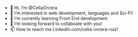 - 👋 Hi, I’m @CeliaOrcera
- 👀 I’m interested in web development, languages and Sci-Fi!
- 🌱 I’m currently learning Front End development 
- 💞️ I’m looking forward to collaboate with you!
- 📫 How to reach me LinkedIn.com/celia-orcera-ruiz!

<!---
CeliaOrcera/CeliaOrcera is a ✨ special ✨ repository because its `README.md` (this file) appears on your GitHub profile.
You can click the Preview link to take a look at your changes.
--->
